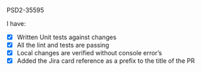 PSD2-35595
 
I have:
- [x] Written Unit tests against changes
- [x] All the lint and tests are passing
- [x] Local changes are verified without console error’s
- [x] Added the Jira card reference as a prefix to the title of the PR